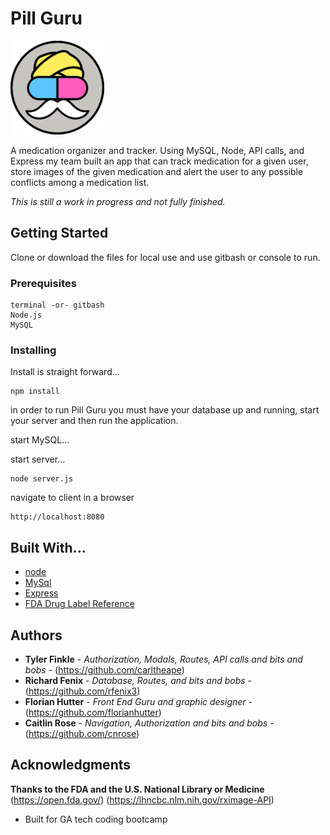 
# Pill Guru

![Pill Guru Logo](public/assets/images/ms-icon-150x150.png)

A medication organizer and tracker.  Using MySQL, Node, API calls, and Express my team built an app that can track medication for a given user, store images of the given medication and alert the user to any possible conflicts among a medication list.  

*This is still a work in progress and not fully finished.*

## Getting Started

Clone or download the files for local use and use gitbash or console to run.

### Prerequisites

```
terminal -or- gitbash
Node.js
MySQL

```

### Installing

Install is straight forward...

```
npm install
```

in order to run Pill Guru you must have your database up and running, start your server and then run the application.  

start MySQL...

start server...
```
node server.js
```

navigate to client in a browser
```
http://localhost:8080
```


## Built With...

* [node](https://nodejs.org/en/) 
* [MySql](https://www.mysql.com/)
* [Express](https://expressjs.com/)
* [FDA Drug Label Reference](https://open.fda.gov/drug/label/reference/)


## Authors

* **Tyler Finkle** - *Authorization, Modals, Routes, API calls and bits and bobs* - (https://github.com/carltheape)
* **Richard Fenix** - *Database, Routes, and bits and bobs* - (https://github.com/rfenix3)
* **Florian Hutter** - *Front End Guru and graphic designer* - (https://github.com/florianhutter)
* **Caitlin Rose** - *Navigation, Authorization and bits and bobs* - (https://github.com/cnrose)


## Acknowledgments
**Thanks to the FDA and the U.S. National Library or Medicine**
(https://open.fda.gov/)
(https://lhncbc.nlm.nih.gov/rximage-API)

* Built for GA tech coding bootcamp
